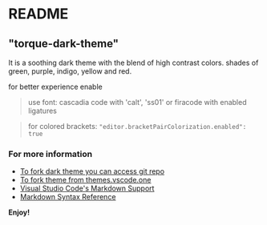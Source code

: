 # README

## "torque-dark-theme"

It is a soothing dark theme with the blend of high contrast colors. shades of green, purple, indigo, yellow and red.

for better experience enable

> use font: cascadia code with 'calt', 'ss01' or firacode with enabled ligatures

> for colored brackets: `"editor.bracketPairColorization.enabled": true`

### For more information

-   [To fork dark theme you can access git repo](https://github.com/Iktisad/torque-dark-theme.git)
-   [To fork theme from themes.vscode.one](https://themes.vscode.one/theme/Iktisad/bUD4e2jl)
-   [Visual Studio Code's Markdown Support](http://code.visualstudio.com/docs/languages/markdown)
-   [Markdown Syntax Reference](https://help.github.com/articles/markdown-basics/)

**Enjoy!**
